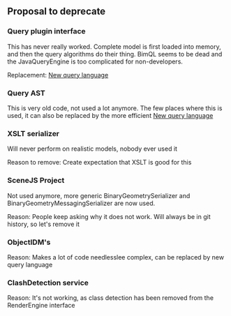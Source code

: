 ## Proposal to deprecate

### Query plugin interface

This has never really worked. Complete model is first loaded into memory, and then the query algorithms do their thing. BimQL seems to be dead and the JavaQueryEngine is too complicated for non-developers.

Replacement: [New query language](New-query-langage)

### Query AST

This is very old code, not used a lot anymore. The few places where this is used, it can also be replaced by the more efficient [New query language](New-query-langage)

### XSLT serializer

Will never perform on realistic models, nobody ever used it

Reason to remove: Create expectation that XSLT is good for this

### SceneJS Project

Not used anymore, more generic BinaryGeometrySerializer and BinaryGeometryMessagingSerializer are now used.

Reason: People keep asking why it does not work. Will always be in git history, so let's remove it

### ObjectIDM's

Reason: Makes a lot of code needlesslee complex, can be replaced by new query language

### ClashDetection service

Reason: It's not working, as class detection has been removed from the RenderEngine interface